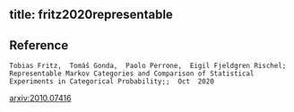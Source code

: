 title: fritz2020representable
---


## Reference

	Tobias Fritz,  Tomáš Gonda,  Paolo Perrone,  Eigil Fjeldgren Rischel; Representable Markov Categories and Comparison of Statistical Experiments in Categorical Probability;;  Oct  2020


[arxiv:2010.07416](https://arxiv.org/abs/2010.07416)